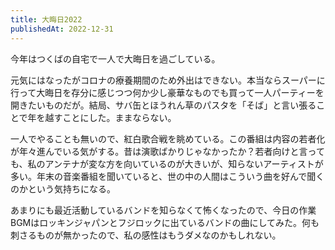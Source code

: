 ```yaml
---
title: 大晦日2022
publishedAt: 2022-12-31
---
```


今年はつくばの自宅で一人で大晦日を過ごしている。

元気にはなったがコロナの療養期間のため外出はできない。本当ならスーパーに行って大晦日を存分に感じつつ何か少し豪華なものでも買って一人パーティーを開きたいものだが。結局、サバ缶とほうれん草のパスタを「そば」と言い張ることで年を越すことにした。ままならない。

一人でやることも無いので、紅白歌合戦を眺めている。この番組は内容の若者化が年々進んでいる気がする。昔は演歌ばかりじゃなかったか？若者向けと言っても、私のアンテナが変な方を向いているのが大きいが、知らないアーティストが多い。年末の音楽番組を聞いていると、世の中の人間はこういう曲を好んで聞くのかという気持ちになる。

あまりにも最近活動しているバンドを知らなくて怖くなったので、今日の作業BGMはロッキンジャパンとフジロックに出ているバンドの曲にしてみた。何も刺さるものが無かったので、私の感性はもうダメなのかもしれない。
